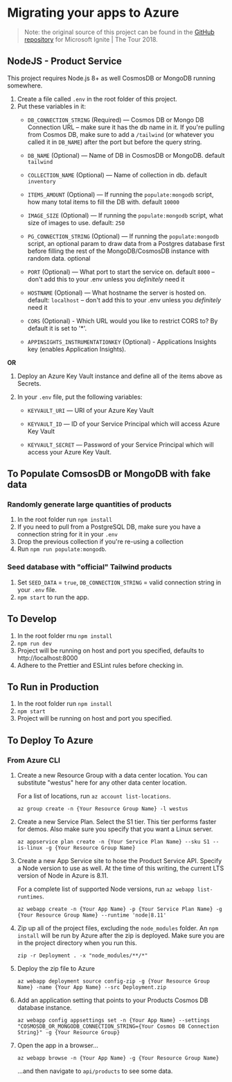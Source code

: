 # Migrating your apps to Azure

> Note: the original source of this project can be found in the [GitHub repository](https://github.com/microsoft/IgniteTheTour/tree/master/DEV%20-%20Building%20your%20Applications%20for%20the%20Cloud/DEV10/src/product-service) for Microsoft Ignite | The Tour 2018.

## NodeJS - Product Service

This project requires Node.js 8+ as well CosmosDB or MongoDB running somewhere.

1. Create a file called `.env` in the root folder of this project.
2. Put these variables in it:
   - `DB_CONNECTION_STRING` (Required) — Cosmos DB or Mongo DB Connection URL – make sure it has the db name in it. If you're pulling from Cosmos DB, make sure to add a `/tailwind` (or whatever you called it in `DB_NAME`) after the port but before the query string.

   - `DB_NAME` (Optional) — Name of DB in CosmosDB or MongoDB. default `tailwind`
   - `COLLECTION_NAME` (Optional) — Name of collection in db. default `inventory`

   - `ITEMS_AMOUNT` (Optional) — If running the `populate:mongodb` script, how many total items to fill the DB with. default `10000`
   - `IMAGE_SIZE` (Optional) — If running the `populate:mongodb` script, what size of images to use. default: `250`
   - `PG_CONNECTION_STRING` (Optional) — If running the `populate:mongodb` script, an optional param to draw data from a Postgres database first before filling the rest of the MongoDB/CosmosDB instance with random data. optional
   - `PORT` (Optional) — What port to start the service on. default `8000` – don't add this to your .env unless you _definitely_ need it
   - `HOSTNAME` (Optional) — What hostname the server is hosted on. default: `localhost` – don't add this to your .env unless you _definitely_ need it
   - `CORS` (Optional) - Which URL would you like to restrict CORS to? By default it is set to '\*'.
   - `APPINSIGHTS_INSTRUMENTATIONKEY` (Optional) - Applications Insights key (enables Application Insights).

**OR**

1. Deploy an Azure Key Vault instance and define all of the items above as Secrets. 
2. In your `.env` file, put the following variables:

   - `KEYVAULT_URI` — URI of your Azure Key Vault

   - `KEYVAULT_ID` — ID of your Service Principal which will access Azure Key Vault
   - `KEYVAULT_SECRET` — Password of your Service Principal which will access your Azure Key Vault.
   
## To Populate ComsosDB or MongoDB with fake data

### Randomly generate large quantities of products
1. In the root folder run `npm install`
1. If you need to pull from a PostgreSQL DB, make sure you have a connection string for it in your `.env`
1. Drop the previous collection if you're re-using a collection
1. Run `npm run populate:mongodb`.

### Seed database with "official" Tailwind products
1. Set `SEED_DATA` = `true`, `DB_CONNECTION_STRING` = valid connection string in your `.env` file.
1. `npm start` to run the app.

## To Develop

1. In the root folder rnu `npm install`
1. `npm run dev`
1. Project will be running on host and port you specified, defaults to http://localhost:8000
1. Adhere to the Prettier and ESLint rules before checking in.

## To Run in Production

1. In the root folder run `npm install`
1. `npm start`
1. Project will be running on host and port you specified.

## To Deploy To Azure

### From Azure CLI

1. Create a new Resource Group with a data center location. You can substitute "westus" here for any other data center location.

   For a list of locations, run `az account list-locations`.

   ```
   az group create -n {Your Resource Group Name} -l westus
   ```

1. Create a new Service Plan. Select the S1 tier. This tier performs faster for demos. Also make sure you specify that you want a Linux server.
   ```
   az appservice plan create -n {Your Service Plan Name} --sku S1 --is-linux -g {Your Resource Group Name}
   ```
1. Create a new App Service site to hose the Product Service API. Specify a Node version to use as well. At the time of this writing, the current LTS version of Node in Azure is 8.11.

   For a complete list of supported Node versions, run `az webapp list-runtimes`.

   ```
   az webapp create -n {Your App Name} -p {Your Service Plan Name} -g {Your Resource Group Name} --runtime 'node|8.11'
   ```

1. Zip up all of the project files, excluding the `node_modules` folder. An `npm install` will be run by Azure after the zip is deployed. Make sure you are in the project directory when you run this.

   ```
   zip -r Deployment . -x "node_modules/**/*"
   ```

1. Deploy the zip file to Azure

   ```
   az webapp deployment source config-zip -g {Your Resource Group Name} -name {Your App Name} --src Deployment.zip
   ```

1. Add an application setting that points to your Products Cosmos DB database instance.

   ```
   az webapp config appsettings set -n {Your App Name} --settings "COSMOSDB_OR_MONGODB_CONNECTION_STRING={Your Cosmos DB Connection String}" -g {Your Resource Group}
   ```

1. Open the app in a browser...
   ```
   az webapp browse -n {Your App Name} -g {Your Resource Group Name}
   ```
   ...and then navigate to `api/products` to see some data.

